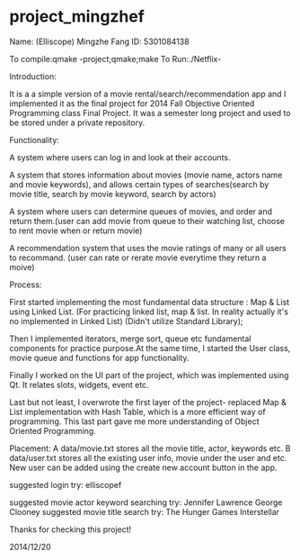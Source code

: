 project_mingzhef
================
Name: (Elliscope) Mingzhe Fang
ID: 5301084138


To compile:qmake -project;qmake;make
To Run:./Netflix-

Introduction: 

It is a a simple version of a movie rental/search/recommendation app and I implemented it as the final project for 2014 Fall Objective Oriented Programming class Final Project. It was a semester long project and used to be stored under a private repository. 


Functionality:

A system where users can log in and look at their accounts.

A system that stores information about movies (movie name, actors name and movie keywords), and allows certain types of searches(search by movie title, search by movie keyword, search by actors)

A system where users can determine queues of movies, and order and return them.(user can add movie from queue to their watching list, choose to rent movie when or return movie)

A recommendation system that uses the movie ratings of many or all users to recommand. (user can rate or rerate movie everytime they return a moive)

Process:

First started implementing the most fundamental data structure : Map & List using Linked List. (For practicing linked list, map & list. In reality actually it's no implemented in Linked List) (Didn't utilize Standard Library);

Then I implemented iterators, merge sort, queue etc fundamental components for practice purpose.At the same time, I started the User class, movie queue and functions for app functionality.

Finally I worked on the UI part of the project, which was implemented using Qt. It relates slots, widgets, event etc. 

Last but not least, I overwrote the first layer of the project- replaced Map & List implementation with Hash Table, which is a more efficient way of programming. This last part gave me more understanding of Object Oriented Programming.



Placement:
A data/movie.txt stores all the movie title, actor, keywords etc. 
B data/user.txt stores all the existing user info, movie under the user and etc. New user can be added using the create new account button in the app.

suggested login try: elliscopef

suggested movie actor keyword searching try: 
             Jennifer Lawrence
             George Clooney
suggested movie title search try: 
             The Hunger Games
             Interstellar


Thanks for checking this project!


2014/12/20
